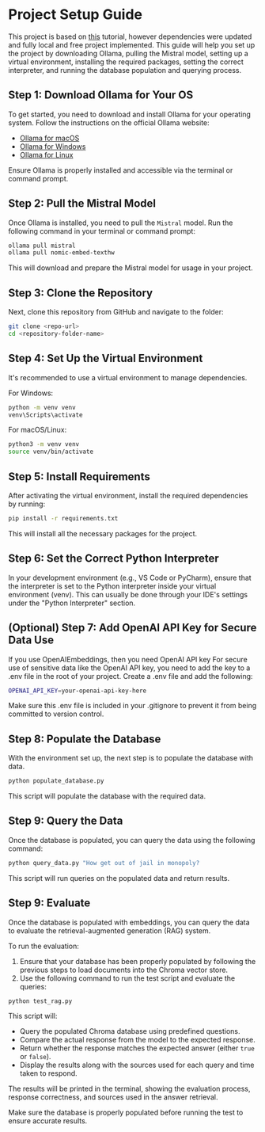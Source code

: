 # Project Setup Guide

This project is based on [this](https://www.youtube.com/watch?v=2TJxpyO3ei4&t=932s) tutorial, however dependencies were updated and fully local and free project implemented.
This guide will help you set up the project by downloading Ollama, pulling the Mistral model, setting up a virtual environment, installing the required packages, setting the correct interpreter, and running the database population and querying process.

## Step 1: Download Ollama for Your OS

To get started, you need to download and install Ollama for your operating system. Follow the instructions on the official Ollama website:

- [Ollama for macOS](https://ollama.com/download)
- [Ollama for Windows](https://ollama.com/download)
- [Ollama for Linux](https://ollama.com/download)

Ensure Ollama is properly installed and accessible via the terminal or command prompt.

## Step 2: Pull the Mistral Model

Once Ollama is installed, you need to pull the `Mistral` model. Run the following command in your terminal or command prompt:

```bash
ollama pull mistral
ollama pull nomic-embed-texthw
```

This will download and prepare the Mistral model for usage in your project.

## Step 3: Clone the Repository

Next, clone this repository from GitHub and navigate to the folder:

```bash
git clone <repo-url>
cd <repository-folder-name>
```

## Step 4: Set Up the Virtual Environment

It's recommended to use a virtual environment to manage dependencies.

For Windows:

```bash
python -m venv venv
venv\Scripts\activate
```

For macOS/Linux:

```bash
python3 -m venv venv
source venv/bin/activate
```

## Step 5: Install Requirements

After activating the virtual environment, install the required dependencies by running:

```bash
pip install -r requirements.txt
```
This will install all the necessary packages for the project.

## Step 6: Set the Correct Python Interpreter

In your development environment (e.g., VS Code or PyCharm), ensure that the interpreter is set to the Python interpreter inside your virtual environment (venv). This can usually be done through your IDE's settings under the "Python Interpreter" section.

## (Optional) Step 7: Add OpenAI API Key for Secure Data Use

If you use OpenAIEmbeddings, then you need OpenAI API key
For secure use of sensitive data like the OpenAI API key, you need to add the key to a .env file in the root of your project. 
Create a .env file and add the following:

```bash
OPENAI_API_KEY=your-openai-api-key-here
```

Make sure this .env file is included in your .gitignore to prevent it from being committed to version control.

## Step 8: Populate the Database

With the environment set up, the next step is to populate the database with data.

```bash
python populate_database.py
```

This script will populate the database with the required data.


## Step 9: Query the Data

Once the database is populated, you can query the data using the following command:

```bash
python query_data.py "How get out of jail in monopoly?
```

This script will run queries on the populated data and return results.

## Step 9: Evaluate

Once the database is populated with embeddings, you can query the data to evaluate the retrieval-augmented generation (RAG) system.

To run the evaluation:

1. Ensure that your database has been properly populated by following the previous steps to load documents into the Chroma vector store.
2. Use the following command to run the test script and evaluate the queries:

```bash
python test_rag.py
```
This script will:

- Query the populated Chroma database using predefined questions.
- Compare the actual response from the model to the expected response.
- Return whether the response matches the expected answer (either `true` or `false`).
- Display the results along with the sources used for each query and time taken to respond.

The results will be printed in the terminal, showing the evaluation process, response correctness, and sources used in the answer retrieval.

Make sure the database is properly populated before running the test to ensure accurate results.


